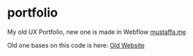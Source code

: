 # portfolio
My old UX Portfolio, new one is made in Webflow [mustaffa.me](mustaffa.me)

Old one bases on this code is here:
[Old Website](xenodochial-wescoff-7fba8a.netlify.app)
